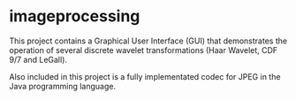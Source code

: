 imageprocessing
===============

This project contains a Graphical User Interface (GUI) that demonstrates the operation
of several discrete wavelet transformations (Haar Wavelet, CDF 9/7 and LeGall).

Also included in this project is a fully implementated codec for JPEG in the Java
programming language.
